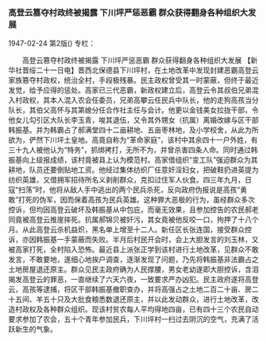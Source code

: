 ### 高登云篡夺村政终被揭露  下川坪严惩恶霸  群众获得翻身各种组织大发展

1947-02-24
第2版()
专栏：

　　高登云篡夺村政终被揭露
    下川坪严惩恶霸
    群众获得翻身各种组织大发展
    【新华社晋绥二十一日电】晋西北保德县下川坪村，在土地改革中发现封建恶霸高登云家族篡夺村政权，统治全村，手段极残暴。民主政权曾受其一时蒙蔽，但终于最近发觉，给予应得的惩处。高家已三代恶霸，新政权建立后，高登云令其叔伯兄弟混入村政权，其本人混入农会任委员，兄弟高攀云任民兵中队长，他的走狗高孩当分队长，其伯父高怀与其第媳分任合作社主任与会计。他更以金钱美女拉拢干部，令他女儿勾引区大队长李玉青，唆其退伍，又令其外甥女（抗属）离婚改嫁与区干部韩振基。并为韩霸占了郝满堂四十二亩耕地、五亩枣林地，及小学校舍，从此为所欲为，俨然下川坪土皇地。高竟自称为“革命家庭”，该村中其余四十一户外姓，有三十九人被他认为“特务”，抓绑拷打，无所不为，并曾杀害四条人命。同时通过韩振基向上级报成绩，该村竟被县上认为模范村。高家借组织“变工队”强迫群众为其耕地，队员还要倒贴地工资。他经过集体纺织厂任意奸淫妇女，把破鞋扔进英提为纺织英雄，又借拥军招待所名义剥削群众，克扣过住军人伙食。四三年九月，日寇“扫荡”时，他将从敌人手中逃出的两个民兵杀死，反向政府伪报说是高孩“勇敢”打死的伪军，因而保着高孩为民兵英雄。这种罪大恶极的行为，虽经群众多次控诉，但均因高登云破坏及韩振基从中包庇，而毫无效果，且参加控告的农民郝老同竟被高登云推崖摔死。抗属郝锦贝被奸污，其女竟被他反咬一口，拘押了十八个月。从此高登云杀机益炽，黑名单上增至十二人。新任区长张连国，接受群众控诉，亦因韩振基一手蒙蔽而失败。半月后村民开会时，会上大胆发言的刘玉林，又被高家打死，全村陷入恐怖。最近县上派张正学到该村进行土地改革，见群众不敢发言，不敢要地，遂细心地挨户调查，逐渐发现了问题，乃先将韩振基非法霸占之土地房屋退还原主。群众见民主政府确为人民撑腰，男女老幼遂即大胆控诉，含泪揭发高登云的罪恶，一直继续了六天六夜，一致要求严办凶犯。民主政府遂将高登云，高孩等逮捕，将区干部韩振基撤职查办，并将高强占之土地二百二十亩、房二十五间、羊五十只及大批食粮悉数退还原主，并以此发动群众，进行土地改革，改造村政权及各种群众组织。现该村贫农每人平均得地四亩，已有四十三个农民自动要求参加了农会，五十个青年参加民兵，下川坪村一扫过去阴沉的空气，充满了活跃新生的气象。
